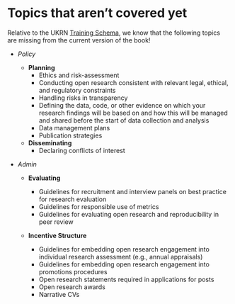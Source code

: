 # Topics that aren’t covered yet

Relative to the UKRN [Training
Schema](https://www.ukrn.org/training-schema/), we know that the
following topics are missing from the current version of the book!

- *Policy*
  - **Planning**
    - Ethics and risk-assessment
    - Conducting open research consistent with relevant legal, ethical, and regulatory constraints
    - Handling risks in transparency
    - Defining the data, code, or other evidence on which your research findings will be based on and how this will be managed and shared before the start of data collection and analysis
    - Data management plans
    - Publication strategies
  - **Disseminating**
    - Declaring conflicts of interest

- *Admin*
  - **Evaluating**
    - Guidelines for recruitment and interview panels on best practice for research evaluation
    - Guidelines for responsible use of metrics
    - Guidelines for evaluating open research and reproducibility in peer review
  - **Incentive Structure**
  
    - Guidelines for embedding open research engagement into individual research assessment (e.g., annual appraisals)
    - Guidelines for embedding open research engagement into promotions procedures
    - Open research statements required in applications for posts
    - Open research awards
    - Narrative CVs
